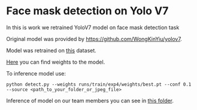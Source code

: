 # Face mask detection on Yolo V7
 In this is work we retrained YoloV7 model on face mask detection task

Original model was provided by https://github.com/WongKinYiu/yolov7.

Model was retrained on [this](https://www.kaggle.com/datasets/andrewmvd/face-mask-detection?resource=download) dataset.

[Here](runs/train/exp4/weights/best.pt) you can find weights to the model.

To inference model use:
``` shell
python detect.py --weights runs/train/exp4/weights/best.pt --conf 0.1 --source <path_to_your_folder_or_jpeg_file>
```
Inference of model on our team members you can see in [this folder](inference_on_our_team_members).
